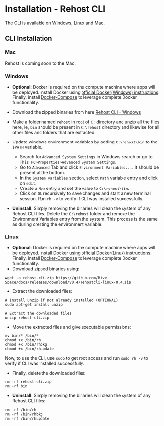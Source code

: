 # Installation - Rehost CLI

The CLI is available on [Windows](getting-started/installation?id=windows), [Linux](getting-started/installation?id=linux) and [Mac](getting-started/installation?id=mac). 

## CLI Installation

### Mac
Rehost is coming soon to the Mac.

### Windows
* **Optional**: Docker is required on the compute machine where apps will be deployed. Install Docker using [official Docker(Windows) instructions](https://docs.docker.com/desktop/windows/install/). Finally, install [Docker-Compose](https://docs.docker.com/compose/install/) to leverage complete Docker functionality.

* Download the zipped binaries from here [Rehost CLI - Windows](https://github.com/Hive-Space/docs/releases/download/v0.4/rehostcli-win-0.4.zip)
* Make a folder named `rehost` in root of `C:` directory and unzip all the files here, ie, `bin` should be present in `C:\rehost` directory and likewise for all other files and folders that are extracted.
* Update windows environment variables by adding `C:\rehost\bin` to the `$PATH` variable.
  * Search for `Advanced System Settings` in Windows search or go to `This PC>Properties>Advanced System Settings`.
  * Go to `Advanced` Tab and click `Environment Variables...`. It should be present at the bottom.
  * In the `System variables` section, select `Path` variable entry and click on `edit`.
  * Create a `New` entry and set the value to `C:\rehost\bin`.
  * Click on `Ok` recursively to save changes and start a new terminal session. Run `rh -v` to verify if CLI was installed successfully.

* **Uninstall**:
Simply removing the binaries will clean the system of any Rehost CLI files. Delete the `C:\rehost` folder and remove the Environment Variables entry from the system. This process is the same as during creating the environment variable.


### Linux
* **Optional**: Docker is required on the compute machine where apps will be deployed. Install Docker using [official Docker(Linux) instructions](https://docs.docker.com/engine/install/). Finally, install [Docker-Compose](https://docs.docker.com/compose/install/) to leverage complete Docker functionality.
* Download zipped binaries using:

```
wget -o rehost-cli.zip https://github.com/Hive-Space/docs/releases/download/v0.4/rehostcli-linux-0.4.zip
```

* Extract the downloaded files:

```
# Install unzip if not already installed (OPTIONAL)
sudo apt-get install unzip

# Extract the downloaded files
unzip rehost-cli.zip
```

* Move the extracted files and give executable permissions:

```
mv bin/* /bin/*
chmod +x /bin/rh
chmod +x /bin/rhbkg
chmod +x /bin/rhupdate
```

Now, to use the CLI, use `sudo` to get root access and run `sudo rh -v` to verify if CLI was installed successfully.

* Finally, delete the downloaded files:

```
rm -rf rehost-cli.zip
rm -rf bin
```

* **Uninstall**:
Simply removing the binaries will clean the system of any Rehost CLI files:

```
rm -rf /bin/rh
rm -rf /bin/rhbkg
rm -rf /bin/rhupdate
```
